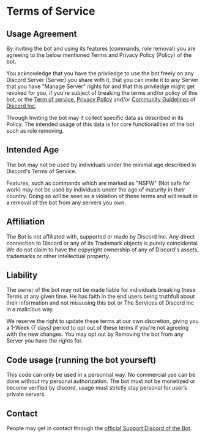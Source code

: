 # Terms of Service
## Usage Agreement
By inviting the bot and using its features (commands, role removal) you are agreeing to the below mentioned Terms and Privacy Policy (Policy) of the bot.

You acknowledge that you have the priviledge to use the bot freely on any Discord Server (Server) you share with it, that you can invite it to any Server that you have "Manage Server" rights for and that this priviledge might get revoked for you, if you're subject of breaking the terms and/or policy of this bot, or the [Term of service](https://discord.com/terms), [Privacy Policy](https://discord.com/privacy) and/or  [ Community Guidelines](https://discord.com/guidelines) of [Discord Inc](https://discord.com/).

Through Inviting the bot may it collect specific data as described in its Policy.
The intended usage of this data is for core functionalities of the bot such as role removing.

## Intended Age
The bot may not be used by individuals under the minimal age described in Discord's Terms of Service.

Features, such as commands which are marked as "NSFW" (Not safe for work) may not be used by individuals under the age of maturity in their country. Doing so will be seen as a violation of these terms and will result in a removal of the bot from any servers you own.

## Affiliation
The Bot is not affiliated with, supported or made by Discord Inc.
Any direct connection to Discord or any of its Trademark objects is purely coincidental. We do not claim to have the copyright ownership of any of Discord's assets, trademarks or other intellectual property.

## Liability
The owner of the bot may not be made liable for individuals breaking these Terms at any given time.
He has faith in the end users being truthfull about their information and not missusing this bot or The Services of Discord Inc in a malicious way.

We reserve the right to update these terms at our own discretion, giving you a 1-Week (7 days) period to opt out of these terms if you're not agreeing with the new changes.
You may opt out by Removing the bot from any Server you have the rights for.

## Code usage (running the bot yourseft)
This code can only be used in a personnal way. No commercial use can be done without my personal authorization.
The bot must not be monetized or become verified by discord, usage must strictly stay personal for user’s private servers.

## Contact
People may get in contact through the [official Support Discord of the Bot](https://discord.com/invite/hRTHpB4HUC).



